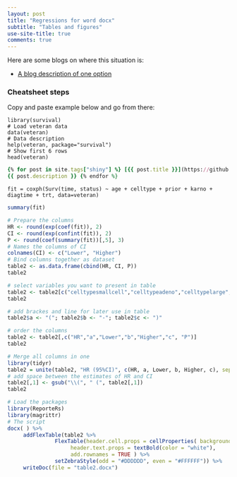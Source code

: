 ```yaml
---
layout: post
title: "Regressions for word docx"
subtitle: "Tables and figures"
use-site-title: true
comments: true
---
```


Here are some blogs on where this situation is:

- [A blog description of one option](https://datascienceplus.com/how-to-export-regression-results-from-r-to-ms-word/)

### Cheatsheet  steps

Copy and paste example below and go from there:

```{r}## Load survival package
library(survival)
# Load veteran data
data(veteran)
# Data description
help(veteran, package="survival")
# Show first 6 rows
head(veteran)
```

```ruby
{% for post in site.tags["shiny"] %} [{{ post.title }}](https://github.com/davan690/beech-forest-dynamics/blob/master/{{ post.url }}) ({{ post.date | date_to_string }})
{{ post.description }} {% endfor %}
```

```{r}# Fit the COX model
fit = coxph(Surv(time, status) ~ age + celltype + prior + karno + diagtime + trt, data=veteran)
```

```R
summary(fit)
```

```R
# Prepare the columns
HR <- round(exp(coef(fit)), 2)
CI <- round(exp(confint(fit)), 2)
P <- round(coef(summary(fit))[,5], 3)
# Names the columns of CI
colnames(CI) <- c("Lower", "Higher")
# Bind columns together as dataset
table2 <- as.data.frame(cbind(HR, CI, P))
table2
```

```R
# select variables you want to present in table
table2 <- table2[c("celltypesmallcell","celltypeadeno","celltypelarge","trt"),]
table2
```

```R
# add brackes and line for later use in table
table2$a <- "("; table2$b <- "-"; table2$c <- ")"

# order the columns
table2 <- table2[,c("HR","a","Lower","b","Higher","c", "P")]
table2
```

```R
# Merge all columns in one
library(tidyr)
table2 = unite(table2, "HR (95%CI)", c(HR, a, Lower, b, Higher, c), sep = "", remove=T)
# add space between the estimates of HR and CI
table2[,1] <- gsub("\\(", " (", table2[,1])
table2
```

```R
# Load the packages
library(ReporteRs)
library(magrittr)
# The script
docx( ) %>% 
     addFlexTable(table2 %>%
               FlexTable(header.cell.props = cellProperties( background.color = "#003366"),
                    header.text.props = textBold(color = "white"),
                    add.rownames = TRUE ) %>%
               setZebraStyle(odd = "#DDDDDD", even = "#FFFFFF")) %>%
     writeDoc(file = "table2.docx")
```
